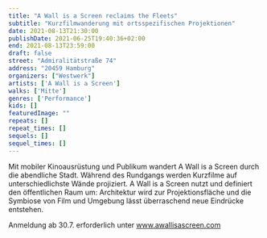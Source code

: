 ```yaml
---
title: "A Wall is a Screen reclaims the Fleets"
subtitle: "Kurzfilmwanderung mit ortsspezifischen Projektionen"
date: 2021-08-13T21:30:00
publishDate: 2021-06-25T19:40:36+02:00
end: 2021-08-13T23:59:00
draft: false
street: "Admiralitätstraße 74"
address: "20459 Hamburg"
organizers: ["Westwerk"]
artists: ['A Wall is a Screen']
walks: ['Mitte']
genres: ['Performance']
kids: []
featuredImage: ""
repeats: []
repeat_times: []
sequels: []
sequel_times: []
---
```


Mit mobiler Kinoausrüstung und Publikum wandert A Wall is a Screen durch die abendliche Stadt. Während des Rundgangs werden Kurzfilme auf unterschiedlichste Wände projiziert. A Wall is a Screen nutzt und definiert den öffentlichen Raum um: Architektur wird zur Projektionsfläche und die Symbiose von Film und Umgebung lässt überraschend neue Eindrücke entstehen.

Anmeldung ab 30.7. erforderlich unter www.awallisascreen.com